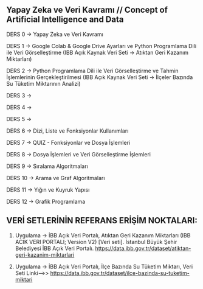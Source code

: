 ## Yapay Zeka ve Veri Kavramı // Concept of Artificial Intelligence and Data

DERS 0 -> Yapay Zeka ve Veri Kavramı 

DERS 1 -> Google Colab & Google Drive Ayarları ve Python Programlama Dili ile Veri Görselleştirme (IBB Açık Kaynak Veri Seti -> Atıktan Geri Kazanım Miktarları)

DERS 2 -> Python Programlama Dili ile Veri Görselleştirme ve Tahmin İşlemlerinin Gerçekleştirilmesi (IBB Açık Kaynak Veri Seti -> İlçeler Bazında Su Tüketim Miktarının Analizi)

DERS 3 -> 

DERS 4 -> 

DERS 5 -> 

DERS 6 -> Dizi, Liste ve Fonksiyonlar Kullanımları

DERS 7 -> QUIZ - Fonksiyonlar ve Dosya İşlemleri

DERS 8 -> Dosya İşlemleri ve Veri Görselleştirme İşlemleri

DERS 9 -> Sıralama Algoritmaları

DERS 10 -> Arama ve Graf Algoritmaları

DERS 11 -> Yığın ve Kuyruk Yapısı

DERS 12 -> Grafik Programlama

## VERİ SETLERİNİN REFERANS ERİŞİM NOKTALARI:

1. Uygulama -> İBB Açık Veri Portalı, Atıktan Geri Kazanım Miktarları (IBB ACIK VERI PORTALI; Version V2) [Veri seti]. İstanbul Büyük Şehir Belediyesi İBB Açık Veri Portalı. https://data.ibb.gov.tr/dataset/atiktan-geri-kazanim-miktarlari 

2. Uygulama -> İBB Açık Veri Portalı, İlçe Bazında Su Tüketim Miktarı, Veri Seti Linki-->> https://data.ibb.gov.tr/dataset/ilce-bazinda-su-tuketim-miktari
